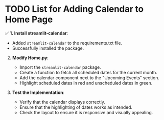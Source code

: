 # TODO List for Adding Calendar to Home Page

✅ **1. Install streamlit-calendar**:
   - Added `streamlit-calendar` to the requirements.txt file.
   - Successfully installed the package.

2. **Modify Home.py**:
   - Import the `streamlit-calendar` package.
   - Create a function to fetch all scheduled dates for the current month.
   - Add the calendar component next to the "Upcoming Events" section.
   - Highlight scheduled dates in red and unscheduled dates in green.

3. **Test the Implementation**:
   - Verify that the calendar displays correctly.
   - Ensure that the highlighting of dates works as intended.
   - Check the layout to ensure it is responsive and visually appealing.
